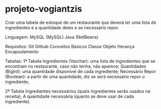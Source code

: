# projeto-vogiantzis
Criar uma tabela de estoque de um restaurante que deverá ter uma lista de ingredientes e a quantidade deles e se necessário repor.

Linguagem:
MySQL (MySQL)
Java (NetBeans)

Requisitos:
Git
Github
Conceitos Básicos
Classe
Objeto
Herança
Encapsulamento

Tabelas:
1ª Tabela
Ingredientes (Varchar): uma lista de ingredientes que se encontram no restaurante, caso não tenha, não aparece;
Quantidades (BigInt): uma quantidade disponível de cada ingrediente;
Necessário Repor (Boolean): a partir de uma quantidade, diz se será necessário repor o ingrediente;

2ª Tabela
Ingredientes necessários (quais ingredientes serão usados na receita);
A quantidade necessária (quanto se deve usar de cada ingrediente).
